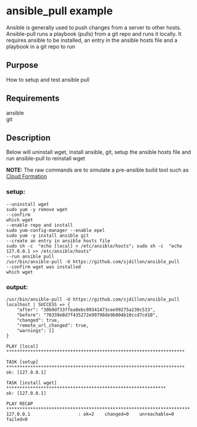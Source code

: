 # ansible_pull example
Ansible is generally used to push changes from a server to other hosts.  Ansible-pull runs a playbook (pulls) from a git repo and runs it locally.  It requires ansible to be installed, an entry in the ansible hosts file and a playbook in a git repo to run

## Purpose
How to setup and test ansible pull

## Requirements
ansible  
git

## Description
Below will uninstall wget, install ansible, git, setup the ansible hosts file and run ansible-pull to reinstall wget

**NOTE:** The raw commands are to simulate a pre-ansible build tool such as [Cloud Formation](https://aws.amazon.com/cloudformation/)

### setup:
    --uninstall wget
    sudo yum -y remove wget
    --confirm
    which wget 
    --enable repo and install 
    sudo yum-config-manager --enable epel
    sudo yum -y install ansible git
    --create an entry in ansible hosts file
    sudo sh -c  "echo [local] > /etc/ansible/hosts"; sudo sh -c  "echo 127.0.0.1 >> /etc/ansible/hosts"
    --run ansible pull
    /usr/bin/ansible-pull -U https://github.com/sjdillon/ansible_pull
    --confirm wget was installed
    which wget
    
### output: 
    /usr/bin/ansible-pull -U https://github.com/sjdillon/ansible_pull
    localhost | SUCCESS => {
        "after": "30b9df33ffea8ebc09341473cee99275a239c533",
        "before": "70339e8d7f435272e99798de9b004b10ccd7cd10",
        "changed": true,
        "remote_url_changed": true,
        "warnings": []
    }

    PLAY [local] *******************************************************************

    TASK [setup] *******************************************************************
    ok: [127.0.0.1]

    TASK [install wget] ************************************************************
    ok: [127.0.0.1]

    PLAY RECAP *********************************************************************
    127.0.0.1                  : ok=2    changed=0    unreachable=0    failed=0



